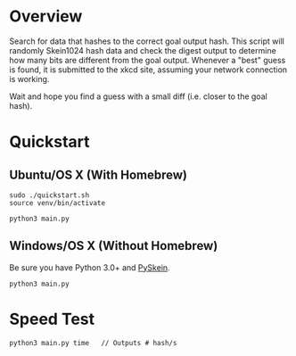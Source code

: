 # Overview

Search for data that hashes to the correct goal output hash. This script will randomly Skein1024 hash data and check the digest output to determine how many bits are different from the goal output. Whenever a "best" guess is found, it is submitted to the xkcd site, assuming your network connection is working.

Wait and hope you find a guess with a small diff (i.e. closer to the goal hash).


# Quickstart 

## Ubuntu/OS X (With Homebrew)

	sudo ./quickstart.sh
	source venv/bin/activate

    python3 main.py

## Windows/OS X (Without Homebrew)

Be sure you have Python 3.0+ and [PySkein](http://pythonhosted.org/pyskein/).

	python3 main.py

# Speed Test

	python3 main.py time   // Outputs # hash/s






